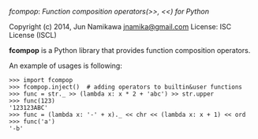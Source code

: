*fcompop*: _Function composition operators(>>, <<) for Python_

Copyright (c) 2014, Jun Namikawa <jnamika@gmail.com>
License: ISC License (ISCL)



**fcompop** is a Python library that provides function composition operators.

An example of usages is following:

    >>> import fcompop
    >>> fcompop.inject()  # adding operators to builtin&user functions
    >>> func = str._ >> (lambda x: x * 2 + 'abc') >> str.upper
    >>> func(123)
    '123123ABC'
    >>> func = (lambda x: '-' + x)._ << chr << (lambda x: x + 1) << ord
    >>> func('a')
    '-b'

